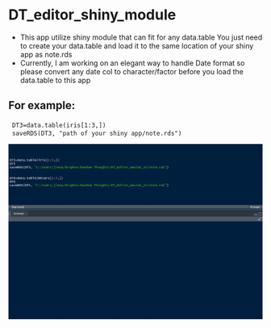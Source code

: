 # DT_editor_shiny_module

 * This app utilize shiny module that can fit for any data.table
 You just need to create your data.table and load it to the same location of your shiny app as note.rds
 * Currently, I am working on an elegant way to handle Date format so please convert any date col to character/factor 
 before you load the data.table to this app

## For example:
```
 DT3=data.table(iris[1:3,])
 saveRDS(DT3, "path of your shiny app/note.rds")
```
![Screen_recording](Screen_record.gif)
